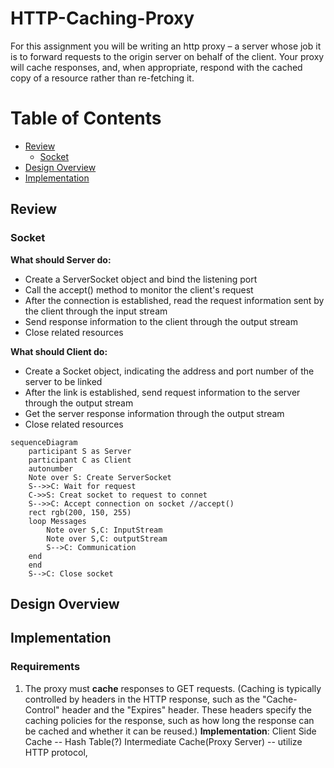 # HTTP-Caching-Proxy

For this assignment you will be writing an http proxy – a server whose job it is to forward requests to the origin server on behalf of the client. Your proxy will cache responses, and, when appropriate, respond with the cached copy of a resource rather than re-fetching it.

# Table of Contents

- [Review](#Review)
  - [Socket](#Socket)
- [Design Overview](#Design-Overview)
- [Implementation](#Implementation)

## Review

### Socket

**What should Server do:** 
- Create a ServerSocket object and bind the listening port
- Call the accept() method to monitor the client's request
- After the connection is established, read the request information sent by the client through the input stream
- Send response information to the client through the output stream
- Close related resources

**What should Client do:**
- Create a Socket object, indicating the address and port number of the server to be linked
- After the link is established, send request information to the server through the output stream
- Get the server response information through the output stream
- Close related resources

```mermaid
sequenceDiagram
    participant S as Server
    participant C as Client
    autonumber
    Note over S: Create ServerSocket
    S-->>C: Wait for request
    C->>S: Creat socket to request to connet
    S-->>C: Accept connection on socket //accept()
    rect rgb(200, 150, 255)
    loop Messages
        Note over S,C: InputStream
        Note over S,C: outputStream
        S-->C: Communication
    end
    end
    S-->C: Close socket
```

## Design Overview
## Implementation

### Requirements
1. The proxy must **cache** responses to GET requests. (Caching is typically controlled by headers in the HTTP response, such as the "Cache-Control" header and the "Expires" header. These headers specify the caching policies for the response, such as how long the response can be cached and whether it can be reused.)
  **Implementation**: Client Side Cache -- Hash Table(?)
                      Intermediate Cache(Proxy Server) -- utilize HTTP protocol, 


